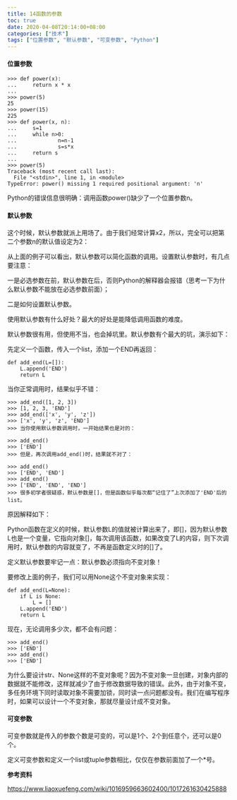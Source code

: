 ```yaml
---
title: 14函数的参数
toc: true
date: 2020-04-08T20:14:00+08:00
categories: ["技术"]
tags: ["位置参数", "默认参数", "可变参数", "Python"]
---
```

#### 位置参数

```
>>> def power(x):
...     return x * x
...
>>> power(5)
25
>>> power(15)
225
>>> def power(x, n):
...     s=1
...     while n>0:
...             n=n-1
...             s=s*x
...     return s
...
>>> power(5)
Traceback (most recent call last):
  File "<stdin>", line 1, in <module>
TypeError: power() missing 1 required positional argument: 'n'
```

Python的错误信息很明确：调用函数power()缺少了一个位置参数n。

<!--more-->

#### 默认参数

这个时候，默认参数就派上用场了。由于我们经常计算x2，所以，完全可以把第二个参数n的默认值设定为2：

从上面的例子可以看出，默认参数可以简化函数的调用。设置默认参数时，有几点要注意：

一是必选参数在前，默认参数在后，否则Python的解释器会报错（思考一下为什么默认参数不能放在必选参数前面）；

二是如何设置默认参数。

使用默认参数有什么好处？最大的好处是能降低调用函数的难度。

默认参数很有用，但使用不当，也会掉坑里。默认参数有个最大的坑，演示如下：

先定义一个函数，传入一个list，添加一个END再返回：

```
def add_end(L=[]):
    L.append('END')
    return L
```


当你正常调用时，结果似乎不错：

```
>>> add_end([1, 2, 3])
>>> [1, 2, 3, 'END']
>>> add_end(['x', 'y', 'z'])
>>> ['x', 'y', 'z', 'END']
>>> 当你使用默认参数调用时，一开始结果也是对的：

>>> add_end()
>>> ['END']
>>> 但是，再次调用add_end()时，结果就不对了：

>>> add_end()
>>> ['END', 'END']
>>> add_end()
>>> ['END', 'END', 'END']
>>> 很多初学者很疑惑，默认参数是[]，但是函数似乎每次都“记住了”上次添加了'END'后的list。
```

原因解释如下：

Python函数在定义的时候，默认参数L的值就被计算出来了，即[]，因为默认参数L也是一个变量，它指向对象[]，每次调用该函数，如果改变了L的内容，则下次调用时，默认参数的内容就变了，不再是函数定义时的[]了。

定义默认参数要牢记一点：默认参数必须指向不变对象！

要修改上面的例子，我们可以用None这个不变对象来实现：

```
def add_end(L=None):
    if L is None:
        L = []
    L.append('END')
    return L
```


现在，无论调用多少次，都不会有问题：

```
>>> add_end()
>>> ['END']
>>> add_end()
>>> ['END']
```

为什么要设计str、None这样的不变对象呢？因为不变对象一旦创建，对象内部的数据就不能修改，这样就减少了由于修改数据导致的错误。此外，由于对象不变，多任务环境下同时读取对象不需要加锁，同时读一点问题都没有。我们在编写程序时，如果可以设计一个不变对象，那就尽量设计成不变对象。

#### 可变参数

可变参数就是传入的参数个数是可变的，可以是1个、2个到任意个，还可以是0个。

定义可变参数和定义一个list或tuple参数相比，仅仅在参数前面加了一个*号。

**参考资料**

https://www.liaoxuefeng.com/wiki/1016959663602400/1017261630425888